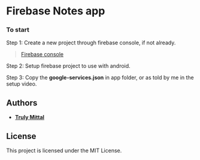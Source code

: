 # Firebase Notes app

### To start 

Step 1: Create a new project through firebase console, if not already.

> [Firebase console](https://console.firebase.google.com/)

Step 2: Setup firebase project to use with android.

Step 3: Copy the **google-services.json** in app folder, or as told by me in the setup video.


## Authors

- [**Truly Mittal**](https://trulymittal.com)

## License

This project is licensed under the MIT License.
